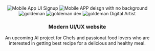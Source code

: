 <div align="center">
  <br />
    <a href="https://www.instagram.com/p/DDwsnYMs9-B/?igsh=MXZsNGdhbXMwb2libQ==" target="_blank">  
    </a>
  <br />

  <div>
    <img src="https://drive.google.com/file/d/11bkpAL03yxnbzM6XEsjJV6VoHYA2PcDs/view?usp=sharing" alt="Mobile App UI Signup" />
    <img src="https://drive.google.com/file/d/1oh5_GeYeFgMx58RxBPZzfvjJhvZVvv6k/view?usp=sharing" alt="Mobile APP deisgn with no background" />
    <img src="https://drive.google.com/file/d/13R68lGtrx_ZKAwSINsXO_hyJLCFz4UmO/view?usp=sharing" alt="goldeman" />
    <img src="https://drive.google.com/file/d/1N6Su1lxUkqmoPeLYTDA3dLk8LR3OJNxW/view?usp=sharing" alt="goldeman dev" />
    <img src="https://drive.google.com/file/d/19yExqyW25HiEY-I0HjhUly4U3L3VTvUt/view?usp=sharing" alt="goldeman Digital Artist" />
  </div>

  <h3 align="center">Modern UI/UX website</h3>

   <div align="center">
     An upcoming AI project for Chefs and passionat food lovers who are interested in getting best recipe for a delicious and healthy meal.
    </div>
</div>



